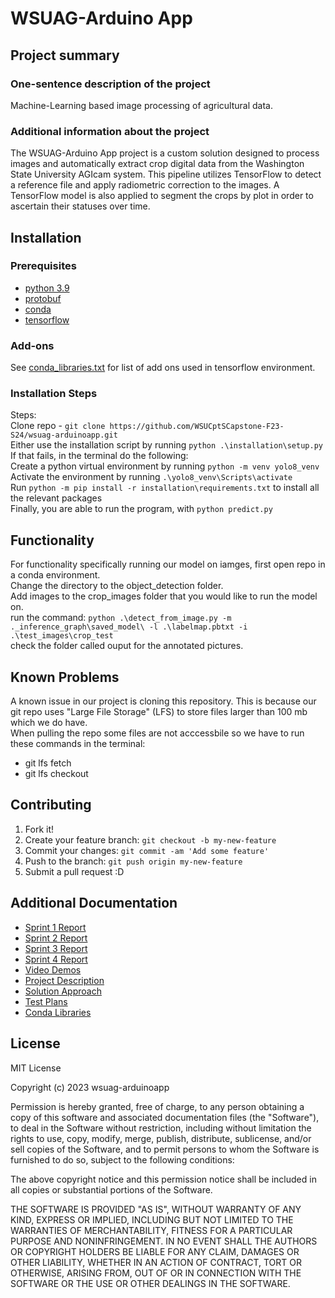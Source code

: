  # WSUAG-Arduino App

## Project summary

### One-sentence description of the project
Machine-Learning based image processing of agricultural data.

### Additional information about the project
The WSUAG-Arduino App project is a custom solution designed to process images and automatically extract crop digital data from the Washington State University AGIcam system. This pipeline utilizes TensorFlow to detect a reference file and apply radiometric correction to the images. A TensorFlow model is also applied to segment the crops by plot in order to ascertain their statuses over time.


## Installation

### Prerequisites

- [python 3.9](https://www.python.org/downloads/release/python-390/)
- [protobuf](https://github.com/protocolbuffers/protobuf/releases)
- [conda](https://docs.conda.io/projects/conda/en/latest/user-guide/install/download.html)
- [tensorflow](https://github.com/tensorflow/models)

### Add-ons

See [conda_libraries.txt](https://github.com/WSUCptSCapstone-F23-S24/wsuag-arduinoapp/blob/main/conda_libraries.txt) for list of add ons used in tensorflow environment.

### Installation Steps

Steps: \
Clone repo - `git clone https://github.com/WSUCptSCapstone-F23-S24/wsuag-arduinoapp.git` \
Either use the installation script by running `python .\installation\setup.py` \
If that fails, in the terminal do the following: \
Create a python virtual environment by running `python -m venv yolo8_venv` \
Activate the environment by running `.\yolo8_venv\Scripts\activate` \
Run `python -m pip install -r installation\requirements.txt` to install all the relevant packages \
Finally, you are able to run the program, with `python predict.py`


## Functionality

For functionality specifically running our model on iamges, first open repo in a conda environment. \
Change the directory to the object_detection folder. \
Add images to the crop_images folder that you would like to run the model on. \
run the command: `python .\detect_from_image.py -m ._inference_graph\saved_model\ -l .\labelmap.pbtxt -i .\test_images\crop_test` \
check the folder called ouput for the annotated pictures.


## Known Problems

A known issue in our project is cloning this repository. This is because our git repo uses "Large File Storage" (LFS) to store files larger than 100 mb which we do have. \
When pulling the repo some files are not acccessbile so we have to run these commands in the terminal:
- git lfs fetch
- git lfs checkout


## Contributing

1. Fork it!
2. Create your feature branch: `git checkout -b my-new-feature`
3. Commit your changes: `git commit -am 'Add some feature'`
4. Push to the branch: `git push origin my-new-feature`
5. Submit a pull request :D

## Additional Documentation

  * [Sprint 1 Report](https://github.com/WSUCptSCapstone-F23-S24/wsuag-arduinoapp/blob/main/sprint-reports/sprint1_report.md)
  * [Sprint 2 Report](https://github.com/WSUCptSCapstone-F23-S24/wsuag-arduinoapp/blob/main/sprint-reports/sprint2_report.md)
  * [Sprint 3 Report](https://github.com/WSUCptSCapstone-F23-S24/wsuag-arduinoapp/blob/main/sprint-reports/sprint3_report.md)
  * [Sprint 4 Report](https://github.com/WSUCptSCapstone-F23-S24/wsuag-arduinoapp/blob/main/sprint-reports/sprint4_report.md)
  * [Video Demos](https://github.com/WSUCptSCapstone-F23-S24/wsuag-arduinoapp/blob/main/video-demos.md)
  * [Project Description](https://github.com/WSUCptSCapstone-F23-S24/wsuag-arduinoapp/blob/main/Project_Description.pdf)
  * [Solution Approach](https://github.com/WSUCptSCapstone-F23-S24/wsuag-arduinoapp/blob/main/Solution_Approach.pdf)
  * [Test Plans](https://github.com/WSUCptSCapstone-F23-S24/wsuag-arduinoapp/blob/main/Testplans.pdf)
  * [Conda Libraries](https://github.com/WSUCptSCapstone-F23-S24/wsuag-arduinoapp/blob/main/conda_libraries.txt)

## License
MIT License

Copyright (c) 2023 wsuag-arduinoapp

Permission is hereby granted, free of charge, to any person obtaining a copy
of this software and associated documentation files (the "Software"), to deal
in the Software without restriction, including without limitation the rights
to use, copy, modify, merge, publish, distribute, sublicense, and/or sell
copies of the Software, and to permit persons to whom the Software is
furnished to do so, subject to the following conditions:

The above copyright notice and this permission notice shall be included in all
copies or substantial portions of the Software.

THE SOFTWARE IS PROVIDED "AS IS", WITHOUT WARRANTY OF ANY KIND, EXPRESS OR
IMPLIED, INCLUDING BUT NOT LIMITED TO THE WARRANTIES OF MERCHANTABILITY,
FITNESS FOR A PARTICULAR PURPOSE AND NONINFRINGEMENT. IN NO EVENT SHALL THE
AUTHORS OR COPYRIGHT HOLDERS BE LIABLE FOR ANY CLAIM, DAMAGES OR OTHER
LIABILITY, WHETHER IN AN ACTION OF CONTRACT, TORT OR OTHERWISE, ARISING FROM,
OUT OF OR IN CONNECTION WITH THE SOFTWARE OR THE USE OR OTHER DEALINGS IN THE
SOFTWARE.
